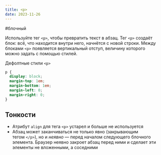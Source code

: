 ```yaml
---
title: <p>
date: 2023-11-26
---
```

#блочный

Используйте тег `<p>`, чтобы превратить текст в абзац. Тег `<p>` создаёт блок: всё, что находится внутри него, начнётся с новой строки. Между блоками `<p>` появляется вертикальный отступ, величину которого можно задать с помощью стилей.

Дефолтные стили `<p>`
```css
p {
  display: block;
  margin-top: 1em;
  margin-bottom: 1em;
  margin-left: 0;
  margin-right: 0;
}
```

## Тонкости
- Атрибут `align` для тега `<p>` устарел и больше не используется
- Абзац может заканчиваться не только явно (закрывающим тегом `</p>`), но и _неявно_ — перед началом следующего блочного элемента. Браузер неявно закроет абзац перед ними и сделает эти элементы не вложенными, а соседними
